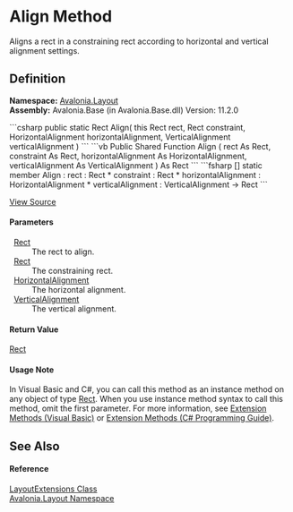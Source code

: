 # Align Method


Aligns a rect in a constraining rect according to horizontal and vertical alignment settings.



## Definition
**Namespace:** <a href="N_Avalonia_Layout">Avalonia.Layout</a>  
**Assembly:** Avalonia.Base (in Avalonia.Base.dll) Version: 11.2.0

<Tabs groupId="api-code-preview">
<TabItem value="csharp" label="C#">
```csharp
public static Rect Align(
	this Rect rect,
	Rect constraint,
	HorizontalAlignment horizontalAlignment,
	VerticalAlignment verticalAlignment
)
```
</TabItem>
<TabItem value="vb" label="VB">
```vb
<ExtensionAttribute>
Public Shared Function Align ( 
	rect As Rect,
	constraint As Rect,
	horizontalAlignment As HorizontalAlignment,
	verticalAlignment As VerticalAlignment
) As Rect
```
</TabItem>
<TabItem value="fsharp" label="F#">
```fsharp
[<ExtensionAttribute>]
static member Align : 
        rect : Rect * 
        constraint : Rect * 
        horizontalAlignment : HorizontalAlignment * 
        verticalAlignment : VerticalAlignment -> Rect 
```
</TabItem>
</Tabs>



<a href="https://github.com/AvaloniaUI/Avalonia/tree/master/src/Avalonia.Base/Layout/LayoutExtensions.cs#L24" title="View the source code">View Source</a>



#### Parameters
<dl><dt>  <a href="T_Avalonia_Rect">Rect</a></dt><dd>The rect to align.</dd><dt>  <a href="T_Avalonia_Rect">Rect</a></dt><dd>The constraining rect.</dd><dt>  <a href="T_Avalonia_Layout_HorizontalAlignment">HorizontalAlignment</a></dt><dd>The horizontal alignment.</dd><dt>  <a href="T_Avalonia_Layout_VerticalAlignment">VerticalAlignment</a></dt><dd>The vertical alignment.</dd></dl>

#### Return Value
<a href="T_Avalonia_Rect">Rect</a>  


#### Usage Note
In Visual Basic and C#, you can call this method as an instance method on any object of type <a href="T_Avalonia_Rect">Rect</a>. When you use instance method syntax to call this method, omit the first parameter. For more information, see <a href="https://docs.microsoft.com/dotnet/visual-basic/programming-guide/language-features/procedures/extension-methods" target="_blank" rel="noopener noreferrer">Extension Methods (Visual Basic)</a> or <a href="https://docs.microsoft.com/dotnet/csharp/programming-guide/classes-and-structs/extension-methods" target="_blank" rel="noopener noreferrer">Extension Methods (C# Programming Guide)</a>.

## See Also


#### Reference
<a href="T_Avalonia_Layout_LayoutExtensions">LayoutExtensions Class</a>  
<a href="N_Avalonia_Layout">Avalonia.Layout Namespace</a>  
